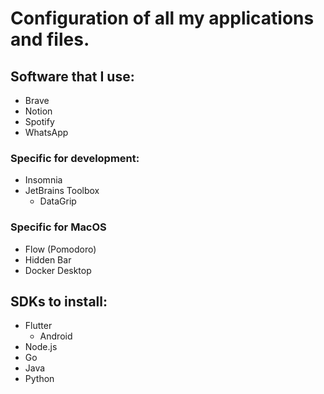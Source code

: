 # Configuration of all my applications and files.

## Software that I use:
- Brave
- Notion
- Spotify
- WhatsApp

### Specific for development:
- Insomnia
- JetBrains Toolbox
    - DataGrip

### Specific for MacOS
- Flow (Pomodoro)
- Hidden Bar
- Docker Desktop

## SDKs to install:
- Flutter
    - Android
- Node.js
- Go
- Java
- Python
